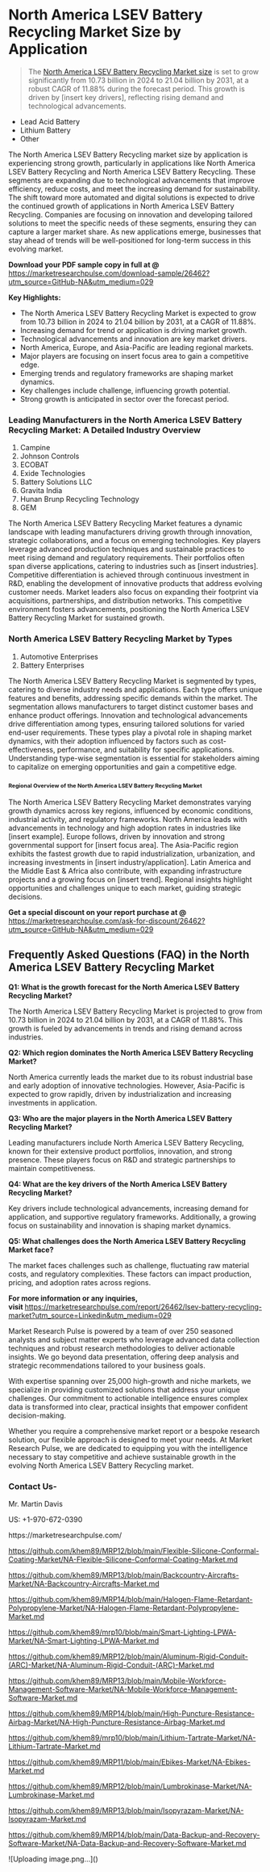 <h1>North America LSEV Battery Recycling Market&nbsp;Size by Application</h1><blockquote><p>The <a href="https://marketresearchpulse.com/download-sample/26462?utm_source=GitHub-NA&amp;utm_medium=029">North America LSEV Battery Recycling Market size</a> is set to grow significantly from 10.73 billion in 2024 to 21.04 billion by 2031, at a robust CAGR of 11.88% during the forecast period. This growth is driven by [insert key drivers], reflecting rising demand and technological advancements.</p></blockquote><ul><li>Lead Acid Battery<li> Lithium Battery<li> Other</li></ul><p>The North America LSEV Battery Recycling market size by application is experiencing strong growth, particularly in applications like North America LSEV Battery Recycling and North America LSEV Battery Recycling. These segments are expanding due to technological advancements that improve efficiency, reduce costs, and meet the increasing demand for sustainability. The shift toward more automated and digital solutions is expected to drive the continued growth of applications in North America LSEV Battery Recycling. Companies are focusing on innovation and developing tailored solutions to meet the specific needs of these segments, ensuring they can capture a larger market share. As new applications emerge, businesses that stay ahead of trends will be well-positioned for long-term success in this evolving market.</p><p><strong>Download your PDF sample copy in full at @ </strong><a href="https://marketresearchpulse.com/download-sample/26462?utm_source=GitHub-NA&amp;utm_medium=029">https://marketresearchpulse.com/download-sample/26462?utm_source=GitHub-NA&amp;utm_medium=029</a></p><p><strong>Key Highlights: </strong></p><ul><li>The North America LSEV Battery Recycling Market is expected to grow from 10.73 billion in 2024 to 21.04 billion by 2031, at a CAGR of 11.88%.</li><li>Increasing demand for trend or application is driving market growth.</li><li>Technological advancements and innovation are key market drivers.</li><li>North America, Europe, and Asia-Pacific are leading regional markets.</li><li>Major players are focusing on insert focus area to gain a competitive edge.</li><li>Emerging trends and regulatory frameworks are shaping market dynamics.</li><li>Key challenges include challenge, influencing growth potential.</li><li>Strong growth is anticipated in sector over the forecast period.</li></ul><h3>Leading Manufacturers in the North America LSEV Battery Recycling Market: A Detailed Industry Overview</h3><ol><li>Campine</li><li>Johnson Controls</li><li>ECOBAT</li><li>Exide Technologies</li><li>Battery Solutions LLC</li><li>Gravita India</li><li>Hunan Brunp Recycling Technology</li><li>GEM</li></ol><div class="flex max-w-full flex-col flex-grow"><div class="min-h-8 text-message flex w-full flex-col items-end gap-2 whitespace-normal break-words [.text-message+&amp;]:mt-5" dir="auto" data-message-author-role="assistant" data-message-id="fd8432e4-4910-450d-b182-61b7bfb0a01f" data-message-model-slug="gpt-4o"><div class="flex w-full flex-col gap-1 empty:hidden first:pt-[3px]"><div class="markdown prose w-full break-words dark:prose-invert light"><p>The North America LSEV Battery Recycling Market features a dynamic landscape with leading manufacturers driving growth through innovation, strategic collaborations, and a focus on emerging technologies. Key players leverage advanced production techniques and sustainable practices to meet rising demand and regulatory requirements. Their portfolios often span diverse applications, catering to industries such as [insert industries]. Competitive differentiation is achieved through continuous investment in R&amp;D, enabling the development of innovative products that address evolving customer needs. Market leaders also focus on expanding their footprint via acquisitions, partnerships, and distribution networks. This competitive environment fosters advancements, positioning the North America LSEV Battery Recycling Market for sustained growth.</p></div></div></div></div><h3>North America LSEV Battery Recycling Market by Types</h3><ol><li>Automotive Enterprises<li> Battery Enterprises</li></ol><div class="flex max-w-full flex-col flex-grow"><div class="min-h-8 text-message flex w-full flex-col items-end gap-2 whitespace-normal break-words [.text-message+&amp;]:mt-5" dir="auto" data-message-author-role="assistant" data-message-id="084470be-0bb7-4664-bddf-5156b4f41249" data-message-model-slug="gpt-4o-mini"><div class="flex w-full flex-col gap-1 empty:hidden first:pt-[3px]"><div class="markdown prose w-full break-words dark:prose-invert light"><p>The North America LSEV Battery Recycling Market is segmented by types, catering to diverse industry needs and applications. Each type offers unique features and benefits, addressing specific demands within the market. The segmentation allows manufacturers to target distinct customer bases and enhance product offerings. Innovation and technological advancements drive differentiation among types, ensuring tailored solutions for varied end-user requirements. These types play a pivotal role in shaping market dynamics, with their adoption influenced by factors such as cost-effectiveness, performance, and suitability for specific applications. Understanding type-wise segmentation is essential for stakeholders aiming to capitalize on emerging opportunities and gain a competitive edge.</p></div></div></div></div><h3><span style="font-size: 11px;">Regional Overview of the North America LSEV Battery Recycling Market</span></h3><div class="flex max-w-full flex-col flex-grow"><div class="min-h-8 text-message flex w-full flex-col items-end gap-2 whitespace-normal break-words [.text-message+&amp;]:mt-5" dir="auto" data-message-author-role="assistant" data-message-id="e9038762-ce64-4e30-91c9-9bd413514231" data-message-model-slug="gpt-4o-mini"><div class="flex w-full flex-col gap-1 empty:hidden first:pt-[3px]"><div class="markdown prose w-full break-words dark:prose-invert light"><p>The North America LSEV Battery Recycling Market demonstrates varying growth dynamics across key regions, influenced by economic conditions, industrial activity, and regulatory frameworks. North America leads with advancements in technology and high adoption rates in industries like [insert example]. Europe follows, driven by innovation and strong governmental support for [insert focus area]. The Asia-Pacific region exhibits the fastest growth due to rapid industrialization, urbanization, and increasing investments in [insert industry/application]. Latin America and the Middle East &amp; Africa also contribute, with expanding infrastructure projects and a growing focus on [insert trend]. Regional insights highlight opportunities and challenges unique to each market, guiding strategic decisions.</p></div></div></div></div><p><strong>Get a special discount on your report purchase at @ </strong><a href="https://marketresearchpulse.com/ask-for-discount/26462?utm_source=GitHub-NA&amp;utm_medium=029">https://marketresearchpulse.com/ask-for-discount/26462?utm_source=GitHub-NA&amp;utm_medium=029</a></p><h2>Frequently Asked Questions (FAQ) in the North America LSEV Battery Recycling Market</h2><p><strong>Q1: What is the growth forecast for the North America LSEV Battery Recycling Market?</strong></p><p>The North America LSEV Battery Recycling Market is projected to grow from 10.73 billion in 2024 to 21.04 billion by 2031, at a CAGR of 11.88%. This growth is fueled by advancements in trends and rising demand across industries.</p><p><strong>Q2: Which region dominates the North America LSEV Battery Recycling Market?</strong></p><p>North America currently leads the market due to its robust industrial base and early adoption of innovative technologies. However, Asia-Pacific is expected to grow rapidly, driven by industrialization and increasing investments in application.</p><p><strong>Q3: Who are the major players in the North America LSEV Battery Recycling Market?</strong></p><p>Leading manufacturers include North America LSEV Battery Recycling, known for their extensive product portfolios, innovation, and strong presence. These players focus on R&amp;D and strategic partnerships to maintain competitiveness.</p><p><strong>Q4: What are the key drivers of the North America LSEV Battery Recycling Market?</strong></p><p>Key drivers include technological advancements, increasing demand for application, and supportive regulatory frameworks. Additionally, a growing focus on sustainability and innovation is shaping market dynamics.</p><p><strong>Q5: What challenges does the North America LSEV Battery Recycling Market face?</strong></p><p>The market faces challenges such as challenge, fluctuating raw material costs, and regulatory complexities. These factors can impact production, pricing, and adoption rates across regions.</p><p><strong>For more information or any inquiries, visit&nbsp;</strong><a href="https://marketresearchpulse.com/report/26462/lsev-battery-recycling-market?utm_source=Linkedin&utm_medium=029">https://marketresearchpulse.com/report/26462/lsev-battery-recycling-market?utm_source=Linkedin&utm_medium=029</a></p><p>Market Research Pulse is powered by a team of over 250 seasoned analysts and subject matter experts who leverage advanced data collection techniques and robust research methodologies to deliver actionable insights. We go beyond data presentation, offering deep analysis and strategic recommendations tailored to your business goals.</p><p>With expertise spanning over 25,000 high-growth and niche markets, we specialize in providing customized solutions that address your unique challenges. Our commitment to actionable intelligence ensures complex data is transformed into clear, practical insights that empower confident decision-making.</p><p>Whether you require a comprehensive market report or a bespoke research solution, our flexible approach is designed to meet your needs. At Market Research Pulse, we are dedicated to equipping you with the intelligence necessary to stay competitive and achieve sustainable growth in the evolving North America LSEV Battery Recycling market.</p><h3><strong>Contact Us-</strong></h3><p>Mr. Martin Davis</p><p>US: +1-970-672-0390</p><p>https://marketresearchpulse.com/</p><p><a href="https://github.com/khem89/MRP12/blob/main/Flexible-Silicone-Conformal-Coating-Market/NA-Flexible-Silicone-Conformal-Coating-Market.md">https://github.com/khem89/MRP12/blob/main/Flexible-Silicone-Conformal-Coating-Market/NA-Flexible-Silicone-Conformal-Coating-Market.md</a></p><p><a href="https://github.com/khem89/MRP13/blob/main/Backcountry-Aircrafts-Market/NA-Backcountry-Aircrafts-Market.md">https://github.com/khem89/MRP13/blob/main/Backcountry-Aircrafts-Market/NA-Backcountry-Aircrafts-Market.md</a></p><p><a href="https://github.com/khem89/MRP14/blob/main/Halogen-Flame-Retardant-Polypropylene-Market/NA-Halogen-Flame-Retardant-Polypropylene-Market.md">https://github.com/khem89/MRP14/blob/main/Halogen-Flame-Retardant-Polypropylene-Market/NA-Halogen-Flame-Retardant-Polypropylene-Market.md</a></p><p><a href="https://github.com/khem89/mrp10/blob/main/Smart-Lighting-LPWA-Market/NA-Smart-Lighting-LPWA-Market.md">https://github.com/khem89/mrp10/blob/main/Smart-Lighting-LPWA-Market/NA-Smart-Lighting-LPWA-Market.md</a></p><p><a href="https://github.com/khem89/MRP12/blob/main/Aluminum-Rigid-Conduit-(ARC)-Market/NA-Aluminum-Rigid-Conduit-(ARC)-Market.md">https://github.com/khem89/MRP12/blob/main/Aluminum-Rigid-Conduit-(ARC)-Market/NA-Aluminum-Rigid-Conduit-(ARC)-Market.md</a></p><p><a href="https://github.com/khem89/MRP13/blob/main/Mobile-Workforce-Management-Software-Market/NA-Mobile-Workforce-Management-Software-Market.md">https://github.com/khem89/MRP13/blob/main/Mobile-Workforce-Management-Software-Market/NA-Mobile-Workforce-Management-Software-Market.md</a></p><p><a href="https://github.com/khem89/MRP14/blob/main/High-Puncture-Resistance-Airbag-Market/NA-High-Puncture-Resistance-Airbag-Market.md">https://github.com/khem89/MRP14/blob/main/High-Puncture-Resistance-Airbag-Market/NA-High-Puncture-Resistance-Airbag-Market.md</a></p><p><a href="https://github.com/khem89/mrp10/blob/main/Lithium-Tartrate-Market/NA-Lithium-Tartrate-Market.md">https://github.com/khem89/mrp10/blob/main/Lithium-Tartrate-Market/NA-Lithium-Tartrate-Market.md</a></p><p><a href="https://github.com/khem89/MRP11/blob/main/Ebikes-Market/NA-Ebikes-Market.md">https://github.com/khem89/MRP11/blob/main/Ebikes-Market/NA-Ebikes-Market.md</a></p><p><a href="https://github.com/khem89/MRP12/blob/main/Lumbrokinase-Market/NA-Lumbrokinase-Market.md">https://github.com/khem89/MRP12/blob/main/Lumbrokinase-Market/NA-Lumbrokinase-Market.md</a></p><p><a href="https://github.com/khem89/MRP13/blob/main/Isopyrazam-Market/NA-Isopyrazam-Market.md">https://github.com/khem89/MRP13/blob/main/Isopyrazam-Market/NA-Isopyrazam-Market.md</a></p><p><a href="https://github.com/khem89/MRP14/blob/main/Data-Backup-and-Recovery-Software-Market/NA-Data-Backup-and-Recovery-Software-Market.md">https://github.com/khem89/MRP14/blob/main/Data-Backup-and-Recovery-Software-Market/NA-Data-Backup-and-Recovery-Software-Market.md</a></p>
![Uploading image.png…]()
